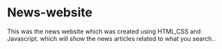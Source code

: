 # News-website
This was the news website which was created using HTML,CSS and Javascript. which will show the news articles related to what you search..
